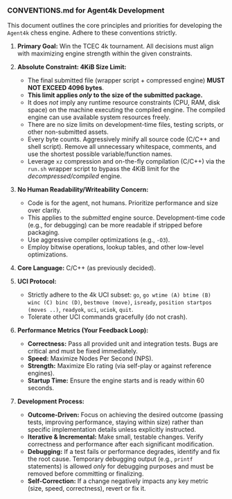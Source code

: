 ### CONVENTIONS.md for Agent4k Development

This document outlines the core principles and priorities for developing the `Agent4k` chess engine. Adhere to these conventions strictly.

1.  **Primary Goal:** Win the TCEC 4k tournament. All decisions must align with maximizing engine strength within the given constraints.

2.  **Absolute Constraint: 4KiB Size Limit:**
    *   The final submitted file (wrapper script + compressed engine) **MUST NOT EXCEED 4096 bytes**.
    *   **This limit applies *only* to the size of the submitted package.**
    *   It does *not* imply any runtime resource constraints (CPU, RAM, disk space) on the machine executing the compiled engine. The compiled engine can use available system resources freely.
    *   There are no size limits on development-time files, testing scripts, or other non-submitted assets.
    *   Every byte counts. Aggressively minify all source code (C/C++ and shell script). Remove all unnecessary whitespace, comments, and use the shortest possible variable/function names.
    *   Leverage `xz` compression and on-the-fly compilation (C/C++) via the `run.sh` wrapper script to bypass the 4KiB limit for the *decompressed/compiled* engine.

3.  **No Human Readability/Writeability Concern:**
    *   Code is for the agent, not humans. Prioritize performance and size over clarity.
    *   This applies to the *submitted* engine source. Development-time code (e.g., for debugging) can be more readable if stripped before packaging.
    *   Use aggressive compiler optimizations (e.g., `-O3`).
    *   Employ bitwise operations, lookup tables, and other low-level optimizations.

4.  **Core Language:** C/C++ (as previously decided).

5.  **UCI Protocol:**
    *   Strictly adhere to the 4k UCI subset: `go`, `go wtime (A) btime (B) winc (C) binc (D)`, `bestmove (move)`, `isready`, `position startpos (moves ..)`, `readyok`, `uci`, `uciok`, `quit`.
    *   Tolerate other UCI commands gracefully (do not crash).

6.  **Performance Metrics (Your Feedback Loop):**
    *   **Correctness:** Pass all provided unit and integration tests. Bugs are critical and must be fixed immediately.
    *   **Speed:** Maximize Nodes Per Second (NPS).
    *   **Strength:** Maximize Elo rating (via self-play or against reference engines).
    *   **Startup Time:** Ensure the engine starts and is ready within 60 seconds.

7.  **Development Process:**
    *   **Outcome-Driven:** Focus on achieving the desired outcome (passing tests, improving performance, staying within size) rather than specific implementation details unless explicitly instructed.
    *   **Iterative & Incremental:** Make small, testable changes. Verify correctness and performance after each significant modification.
    *   **Debugging:** If a test fails or performance degrades, identify and fix the root cause. Temporary debugging output (e.g., `printf` statements) is allowed *only* for debugging purposes and must be removed before committing or finalizing.
    *   **Self-Correction:** If a change negatively impacts any key metric (size, speed, correctness), revert or fix it.
